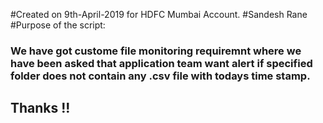 #Created on 9th-April-2019 for HDFC Mumbai Account.
#Sandesh Rane
#Purpose of the script:
### We have got custome file monitoring requiremnt where we have been asked that application team want alert if specified folder does not contain any .csv file with todays time stamp.

## Thanks !!
